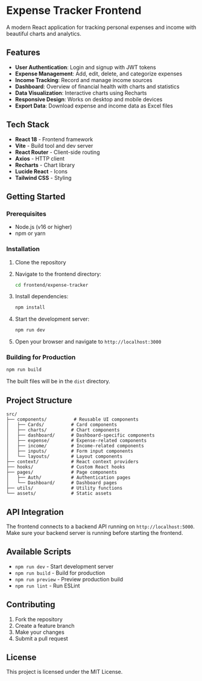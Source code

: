 # Expense Tracker Frontend

A modern React application for tracking personal expenses and income with beautiful charts and analytics.

## Features

- **User Authentication**: Login and signup with JWT tokens
- **Expense Management**: Add, edit, delete, and categorize expenses
- **Income Tracking**: Record and manage income sources
- **Dashboard**: Overview of financial health with charts and statistics
- **Data Visualization**: Interactive charts using Recharts
- **Responsive Design**: Works on desktop and mobile devices
- **Export Data**: Download expense and income data as Excel files

## Tech Stack

- **React 18** - Frontend framework
- **Vite** - Build tool and dev server
- **React Router** - Client-side routing
- **Axios** - HTTP client
- **Recharts** - Chart library
- **Lucide React** - Icons
- **Tailwind CSS** - Styling

## Getting Started

### Prerequisites

- Node.js (v16 or higher)
- npm or yarn

### Installation

1. Clone the repository
2. Navigate to the frontend directory:
   ```bash
   cd frontend/expense-tracker
   ```

3. Install dependencies:
   ```bash
   npm install
   ```

4. Start the development server:
   ```bash
   npm run dev
   ```

5. Open your browser and navigate to `http://localhost:3000`

### Building for Production

```bash
npm run build
```

The built files will be in the `dist` directory.

## Project Structure

```
src/
├── components/          # Reusable UI components
│   ├── Cards/          # Card components
│   ├── charts/         # Chart components
│   ├── dashboard/      # Dashboard-specific components
│   ├── expense/        # Expense-related components
│   ├── income/         # Income-related components
│   ├── inputs/         # Form input components
│   └── layouts/        # Layout components
├── context/            # React context providers
├── hooks/              # Custom React hooks
├── pages/              # Page components
│   ├── Auth/           # Authentication pages
│   └── Dashboard/      # Dashboard pages
├── utils/              # Utility functions
└── assets/             # Static assets
```

## API Integration

The frontend connects to a backend API running on `http://localhost:5000`. Make sure your backend server is running before starting the frontend.

## Available Scripts

- `npm run dev` - Start development server
- `npm run build` - Build for production
- `npm run preview` - Preview production build
- `npm run lint` - Run ESLint

## Contributing

1. Fork the repository
2. Create a feature branch
3. Make your changes
4. Submit a pull request

## License

This project is licensed under the MIT License.
